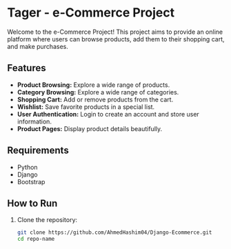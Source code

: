 # Tager - e-Commerce Project

Welcome to the e-Commerce Project! This project aims to provide an online platform where users can browse products, add them to their shopping cart, and make purchases.

## Features

- **Product Browsing:** Explore a wide range of products.
- **Category Browsing:** Explore a wide range of categories.
- **Shopping Cart:** Add or remove products from the cart.
- **Wishlist:** Save favorite products in a special list.
- **User Authentication:** Login to create an account and store user information.
- **Product Pages:** Display product details beautifully.

## Requirements

- Python
- Django
- Bootstrap

## How to Run

1. Clone the repository:
   ```bash
   git clone https://github.com/AhmedHashim04/Django-Ecommerce.git
   cd repo-name
